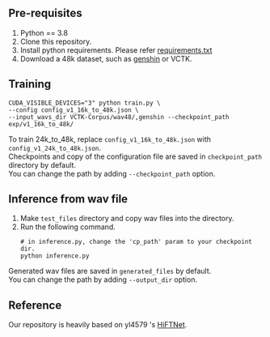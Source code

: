 ## Pre-requisites
1. Python == 3.8
2. Clone this repository.
3. Install python requirements. Please refer [requirements.txt](requirements.txt)
4. Download a 48k dataset, such as [genshin](https://github.com/AI-Hobbyist/Genshin_Datasets) or VCTK.


## Training
```
CUDA_VISIBLE_DEVICES="3" python train.py \
--config config_v1_16k_to_48k.json \
--input_wavs_dir VCTK-Corpus/wav48/,genshin --checkpoint_path exp/v1_16k_to_48k/
```
To train 24k_to_48k, replace `config_v1_16k_to_48k.json` with `config_v1_24k_to_48k.json`.<br>
Checkpoints and copy of the configuration file are saved in `checkpoint_path` directory by default.<br>
You can change the path by adding `--checkpoint_path` option.


## Inference from wav file
1. Make `test_files` directory and copy wav files into the directory.
2. Run the following command.
    ```
    # in inference.py, change the 'cp_path' param to your checkpoint dir.
    python inference.py
    ```
Generated wav files are saved in `generated_files` by default.<br>
You can change the path by adding `--output_dir` option.


## Reference
Our repository is heavily based on yl4579
's [HiFTNet](https://github.com/yl4579/HiFTNet).
